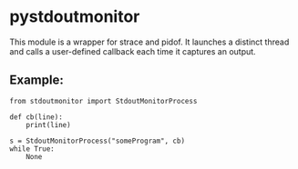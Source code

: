# pystdoutmonitor
This module is a wrapper for strace and pidof. It launches a distinct thread and calls a user-defined callback each time it captures an output.
## Example:
```{python}
from stdoutmonitor import StdoutMonitorProcess

def cb(line):
    print(line)

s = StdoutMonitorProcess("someProgram", cb)
while True:
    None
```
